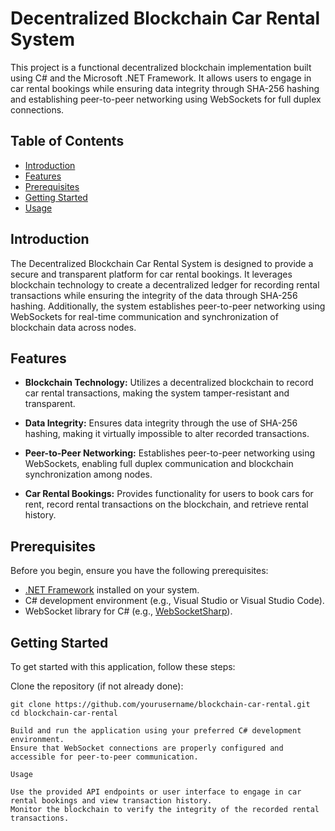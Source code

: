 # Decentralized Blockchain Car Rental System

This project is a functional decentralized blockchain implementation built using C# and the Microsoft .NET Framework. It allows users to engage in car rental bookings while ensuring data integrity through SHA-256 hashing and establishing peer-to-peer networking using WebSockets for full duplex connections.

## Table of Contents

- [Introduction](#introduction)
- [Features](#features)
- [Prerequisites](#prerequisites)
- [Getting Started](#getting-started)
- [Usage](#usage)

## Introduction

The Decentralized Blockchain Car Rental System is designed to provide a secure and transparent platform for car rental bookings. It leverages blockchain technology to create a decentralized ledger for recording rental transactions while ensuring the integrity of the data through SHA-256 hashing. Additionally, the system establishes peer-to-peer networking using WebSockets for real-time communication and synchronization of blockchain data across nodes.

## Features

- **Blockchain Technology:** Utilizes a decentralized blockchain to record car rental transactions, making the system tamper-resistant and transparent.

- **Data Integrity:** Ensures data integrity through the use of SHA-256 hashing, making it virtually impossible to alter recorded transactions.

- **Peer-to-Peer Networking:** Establishes peer-to-peer networking using WebSockets, enabling full duplex communication and blockchain synchronization among nodes.

- **Car Rental Bookings:** Provides functionality for users to book cars for rent, record rental transactions on the blockchain, and retrieve rental history.

## Prerequisites

Before you begin, ensure you have the following prerequisites:

- [.NET Framework](https://dotnet.microsoft.com/download/dotnet-framework) installed on your system.
- C# development environment (e.g., Visual Studio or Visual Studio Code).
- WebSocket library for C# (e.g., [WebSocketSharp](https://github.com/sta/websocket-sharp)).

## Getting Started

To get started with this application, follow these steps:

Clone the repository (if not already done):

```shell
git clone https://github.com/yourusername/blockchain-car-rental.git
cd blockchain-car-rental

Build and run the application using your preferred C# development environment.
Ensure that WebSocket connections are properly configured and accessible for peer-to-peer communication.

Usage

Use the provided API endpoints or user interface to engage in car rental bookings and view transaction history.
Monitor the blockchain to verify the integrity of the recorded rental transactions.
